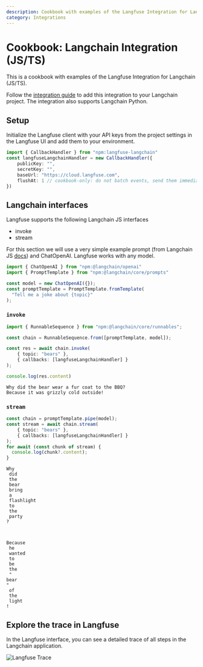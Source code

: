 ```yaml
---
description: Cookbook with examples of the Langfuse Integration for Langchain (JS/TS).
category: Integrations
---
```


# Cookbook: Langchain Integration (JS/TS)

This is a cookbook with examples of the Langfuse Integration for Langchain (JS/TS).

Follow the [integration guide](https://langfuse.com/integrations/frameworks/langchain) to add this integration to your Langchain project. The integration also supports Langchain Python.

## Setup

Initialize the Langfuse client with your API keys from the project settings in the Langfuse UI and add them to your environment.


```typescript
import { CallbackHandler } from "npm:langfuse-langchain"
const langfuseLangchainHandler = new CallbackHandler({
    publicKey: "",
    secretKey: "",
    baseUrl: "https://cloud.langfuse.com",
    flushAt: 1 // cookbook-only: do not batch events, send them immediately
})
```

## Langchain interfaces

Langfuse supports the following Langchain JS interfaces

- invoke
- stream

For this section we will use a very simple example prompt (from Langchain JS [docs](https://js.langchain.com/docs/expression_language/interface)) and ChatOpenAI. Langfuse works with any model.


```typescript
import { ChatOpenAI } from "npm:@langchain/openai"
import { PromptTemplate } from "npm:@langchain/core/prompts"

const model = new ChatOpenAI({});
const promptTemplate = PromptTemplate.fromTemplate(
  "Tell me a joke about {topic}"
);
```

### `invoke`


```typescript
import { RunnableSequence } from "npm:@langchain/core/runnables";

const chain = RunnableSequence.from([promptTemplate, model]);

const res = await chain.invoke(
    { topic: "bears" },
    { callbacks: [langfuseLangchainHandler] }
);

console.log(res.content)
```

    Why did the bear wear a fur coat to the BBQ?
    Because it was grizzly cold outside!


### `stream`


```typescript
const chain = promptTemplate.pipe(model);
const stream = await chain.stream(
    { topic: "bears" },
    { callbacks: [langfuseLangchainHandler] }
);
for await (const chunk of stream) {
  console.log(chunk?.content);
}
```

    
    Why
     did
     the
     bear
     bring
     a
     flashlight
     to
     the
     party
    ?
     
    
    
    Because
     he
     wanted
     to
     be
     the
     "
    bear
    "
     of
     the
     light
    !
    


## Explore the trace in Langfuse

In the Langfuse interface, you can see a detailed trace of all steps in the Langchain application.

![Langfuse Trace](https://langfuse.com/images/cookbook/js_integration_langchain_trace.png)
